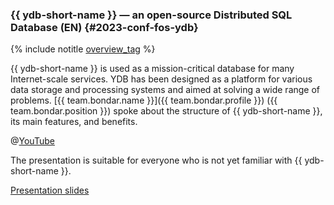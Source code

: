### {{ ydb-short-name }} — an open-source Distributed SQL Database (EN) {#2023-conf-fos-ydb}

{% include notitle [overview_tag](../../tags.md#overview) %}

{{ ydb-short-name }} is used as a mission-critical database for many Internet-scale services. YDB has been designed as a platform for various data storage and processing systems and aimed at solving a wide range of problems. [{{ team.bondar.name }}]({{ team.bondar.profile }}) ({{ team.bondar.position }}) spoke about the structure of {{ ydb-short-name }}, its main features, and benefits.

@[YouTube](https://www.youtube.com/watch?v=A0O7yr9_1Tg)

The presentation is suitable for everyone who is not yet familiar with {{ ydb-short-name }}.

[Presentation slides](https://presentations.ydb.tech/2023/en/fossasia_summit/presentation.pdf)
